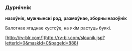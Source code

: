 ### Дурнічнік
**назоўнік, мужчынскі род, размоўнае, зборны назоўнік**

Балотнае ягаднае кустоўе, на якім растуць буякі.

<a rel="author">[http://rv-blr.com/](http://rv-blr.com/slounik.jsp?letterId=0&maskId=0&pageId=888)</a>
